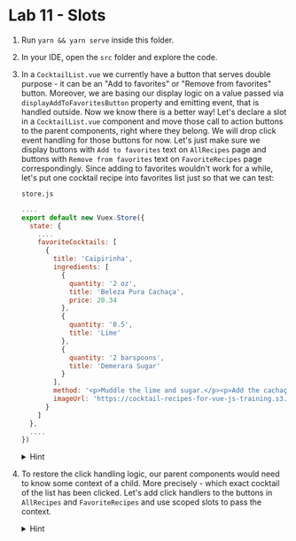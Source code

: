# Lab 11 - Slots

1. Run `yarn && yarn serve` inside this folder.
1. In your IDE, open the `src` folder and explore the code.
1. In a `CocktailList.vue` we currently have a button that serves double purpose - it can be an "Add to favorites" or "Remove from favorites" button.
Moreover, we are basing our display logic on a value passed via `displayAddToFavoritesButton` property and emitting event, that is handled outside.
Now we know there is a better way!
Let's declare a slot in a `CocktailList.vue` component and move those call to action buttons to the parent components, right where they belong.
We will drop click event handling for those buttons for now.
Let's just make sure we display buttons with `Add to favorites` text on `AllRecipes` page and buttons with `Remove from favorites` text on `FavoriteRecipes` page correspondingly. 
Since adding to favorites wouldn't work for a while, let's put one cocktail recipe into favorites list just so that we can test:

    `store.js`
    ```js
    ....
    export default new Vuex.Store({
      state: {
        ....
        favoriteCocktails: [
          {
            title: 'Caipirinha',
            ingredients: [
              {
                quantity: '2 oz',
                title: 'Beleza Pura Cachaça',
                price: 20.34
              },
              {
                quantity: '0.5',
                title: 'Lime'
              },
              {
                quantity: '2 barspoons',
                title: 'Demerara Sugar'
              }
            ],
            method: '<p>Muddle the lime and sugar.</p><p>Add the cachaça, then shake with ice and pour unstrained into a chilled rocks glass.</p><p>No garnish.</p>',
            imageUrl: 'https://cocktail-recipes-for-vue-js-training.s3.eu-central-1.amazonaws.com/caipirinha.jpg'
          }
        ]
      },
      ....
    })
    ```

    <details>
    <summary>Hint</summary>
    
    `CocktailList.vue`
    ```vue
    <template>
      <section>
        <h1>{{ title }}</h1>
        <section :class="$style.cocktailList">
          <div v-for="cocktail in items" :class="$style.cocktailListItem">
            <CocktailListItem :cocktail="cocktail" />
            <slot></slot>
          </div>
        </section>
      </section>
    </template>
    
    <script>
    import CocktailListItem from '@/components/CocktailListItem';
    
    export default {
      components: {
        CocktailListItem
      },
      props: {
        title: String,
        items: Array
      }
    };
    </script>
    ```
    
    `AllRecipes.vue`
    ```vue
    <template>
      ....
      <CocktailList
        v-if="cocktails"
        title="All recipes"
        :items="cocktails">
        <button>
          Add to favorites
        </button>
      </CocktailList>
      ....
    </template>
    ```
    
    `FavoriteRecipes.vue`
    ```vue
    <template>
      ....
      <CocktailList
        title="Favorite recipes"
        :items="items">
        <button>
          Remove from favorites
        </button>
      </CocktailList>
      ....
    </template>
    ```
    </details>

1. To restore the click handling logic, our parent components would need to know some context of a child.
More precisely - which exact cocktail of the list has been clicked.
Let's add click handlers to the buttons in `AllRecipes` and `FavoriteRecipes` and use scoped slots to pass the context.

    <details>
    <summary>Hint</summary>
    
    `CocktailList.vue`
    ```vue
    <template>
      ....
      <slot v-bind:cocktail="cocktail"></slot>
      ....
    </template>
    ```
    
    `AllRecipes.vue`
    ```vue
    <template>
      ....
        <CocktailList
            v-if="cocktails"
            title="All recipes"
            :items="cocktails">
          <template v-slot="context">
            <button @click="addToFavorites(context.cocktail)">
              Add to favorites
            </button>
          </template>
        </CocktailList>
      ....
    </template>
    ```
    
    `FavoriteRecipes.vue`
    ```vue
    <template>
      ....
        <CocktailList
            title="Favorite recipes"
            :items="items">
          <template v-slot="context">
            <button @click="removeFromFavorites(context.cocktail)">
              Remove from favorites
            </button>
          </template>
        </CocktailList>
      ....
    </template>
    ```
    </details>
